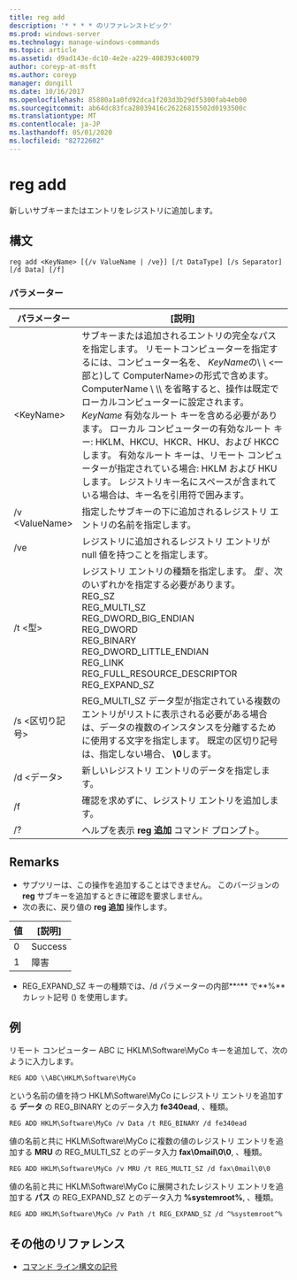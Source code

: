 ```yaml
---
title: reg add
description: '* * * * のリファレンストピック'
ms.prod: windows-server
ms.technology: manage-windows-commands
ms.topic: article
ms.assetid: d9ad143e-dc10-4e2e-a229-408393c40079
author: coreyp-at-msft
ms.author: coreyp
manager: dongill
ms.date: 10/16/2017
ms.openlocfilehash: 85880a1a0fd92dca1f203d3b29df5300fab4eb00
ms.sourcegitcommit: ab64dc83fca28039416c26226815502d0193500c
ms.translationtype: MT
ms.contentlocale: ja-JP
ms.lasthandoff: 05/01/2020
ms.locfileid: "82722602"
---
```

# <a name="reg-add"></a>reg add


新しいサブキーまたはエントリをレジストリに追加します。

## <a name="syntax"></a>構文

```
reg add <KeyName> [{/v ValueName | /ve}] [/t DataType] [/s Separator] [/d Data] [/f]
```

### <a name="parameters"></a>パラメーター

|      パラメーター      |                                                                                                                                                                                                                                                                   [説明]                                                                                                                                                                                                                                                                   |
|---------------------|-------------------------------------------------------------------------------------------------------------------------------------------------------------------------------------------------------------------------------------------------------------------------------------------------------------------------------------------------------------------------------------------------------------------------------------------------------------------------------------------------------------------------------------------------|
| \<KeyName<em>></em> | サブキーまたは追加されるエントリの完全なパスを指定します。 リモートコンピューターを指定するには、コンピューター名を、 *KeyName*の\\ \\ \<一部と\)して ComputerName>の形式で含めます。 ComputerName \\ \\\ を省略すると、操作は既定でローカルコンピューターに設定されます。 *KeyName* 有効なルート キーを含める必要があります。 ローカル コンピューターの有効なルート キー: HKLM、HKCU、HKCR、HKU、および HKCC します。 有効なルート キーは、リモート コンピューターが指定されている場合: HKLM および HKU します。 レジストリキー名にスペースが含まれている場合は、キー名を引用符で囲みます。 |
|   /v \<ValueName>   |                                                                                                                                                                                                                                指定したサブキーの下に追加されるレジストリ エントリの名前を指定します。                                                                                                                                                                                                                                 |
|         /ve         |                                                                                                                                                                                                                                レジストリに追加されるレジストリ エントリが null 値を持つことを指定します。                                                                                                                                                                                                                                |
|     /t \<型>      |                                                                                                                                          レジストリ エントリの種類を指定します。 *型* 、次のいずれかを指定する必要があります。</br>REG_SZ</br>REG_MULTI_SZ</br>REG_DWORD_BIG_ENDIAN</br>REG_DWORD</br>REG_BINARY</br>REG_DWORD_LITTLE_ENDIAN</br>REG_LINK</br>REG_FULL_RESOURCE_DESCRIPTOR</br>REG_EXPAND_SZ                                                                                                                                          |
|   /s \<区切り記号>   |                                                                                                                                                              REG_MULTI_SZ データ型が指定されている複数のエントリがリストに表示される必要がある場合は、データの複数のインスタンスを分離するために使用する文字を指定します。 既定の区切り記号は、指定しない場合、 **\0**します。                                                                                                                                                              |
|     /d \<データ>      |                                                                                                                                                                                                                                                 新しいレジストリ エントリのデータを指定します。                                                                                                                                                                                                                                                  |
|         /f          |                                                                                                                                                                                                                                           確認を求めずに、レジストリ エントリを追加します。                                                                                                                                                                                                                                           |
|         /?          |                                                                                                                                                                                                                                              ヘルプを表示 **reg 追加** コマンド プロンプト。                                                                                                                                                                                                                                               |

## <a name="remarks"></a>Remarks

-   サブツリーは、この操作を追加することはできません。 このバージョンの **reg** サブキーを追加するときに確認を要求しません。
-   次の表に、戻り値の **reg 追加** 操作します。

| 値 | [説明] |
|-------|-------------|
|   0   |   Success   |
|   1   |   障害   |

-   REG_EXPAND_SZ キーの種類では、/d パラメーターの内部**^** で**%** カレット記号 () を使用します。

## <a name="examples"></a>例

リモート コンピューター ABC に HKLM\Software\MyCo キーを追加して、次のように入力します。
```
REG ADD \\ABC\HKLM\Software\MyCo
```
という名前の値を持つ HKLM\Software\MyCo にレジストリ エントリを追加する **データ** の REG_BINARY とのデータ入力 **fe340ead**, 、種類。
```
REG ADD HKLM\Software\MyCo /v Data /t REG_BINARY /d fe340ead
```
値の名前と共に HKLM\Software\MyCo に複数の値のレジストリ エントリを追加する **MRU** の REG_MULTI_SZ とのデータ入力 **fax\0mail\0\0**, 、種類。
```
REG ADD HKLM\Software\MyCo /v MRU /t REG_MULTI_SZ /d fax\0mail\0\0
```
値の名前と共に HKLM\Software\MyCo に展開されたレジストリ エントリを追加する **パス** の REG_EXPAND_SZ とのデータ入力 **%systemroot%**, 、種類。
```
REG ADD HKLM\Software\MyCo /v Path /t REG_EXPAND_SZ /d ^%systemroot^%
```

## <a name="additional-references"></a>その他のリファレンス

- [コマンド ライン構文の記号](command-line-syntax-key.md)

